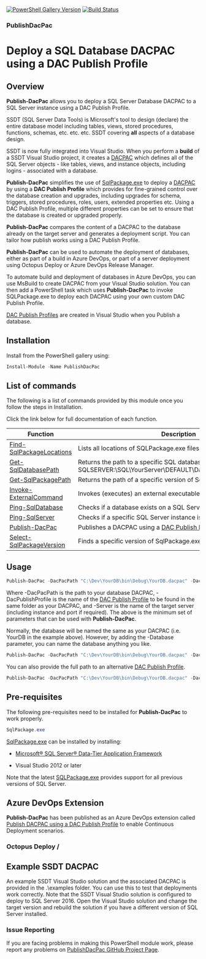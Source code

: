 [![PowerShell Gallery Version](https://img.shields.io/powershellgallery/v/PublishDacPac.svg)](https://www.powershellgallery.com/packages/PublishDacPac)
[![Build Status](https://qatar-re.visualstudio.com/QatarRe.BI/_apis/build/status/Test%20and%20Publish%20Package%20PublishDacPac?branchName=master)](https://qatar-re.visualstudio.com/QatarRe.BI/_build/latest?definitionId=51&branchName=master)

### PublishDacPac

# Deploy a SQL Database DACPAC using a DAC Publish Profile

## Overview

**Publish-DacPac** allows you to deploy a SQL Server Database DACPAC to a SQL Server instance using a DAC Publish Profile.

SSDT (SQL Server Data Tools) is Microsoft's tool to design (declare) the entire database model including tables, views, stored procedures, functions, schemas, etc. etc. etc.  SSDT covering **all** aspects of a database design.

SSDT is now fully integrated into Visual Studio.  When you perform a **build** of a SSDT Visual Studio project, it creates a [DACPAC](https://msdn.microsoft.com/en-IN/library/ee210546.aspx) which defines all of the SQL Server objects - like tables, views, and instance objects, including logins - associated with a database.

**Publish-DacPac** simplifies the use of [SqlPackage.exe](https://docs.microsoft.com/en-us/sql/tools/sqlpackage) to deploy a [DACPAC](https://msdn.microsoft.com/en-IN/library/ee210546.aspx) by using a **DAC Publish Profile** which provides for fine-grained control over the database creation and upgrades, including upgrades for schema, triggers, stored
procedures, roles, users, extended properties etc. Using a DAC Publish Profile, multiple different properties can be set to ensure that the database is created or upgraded properly.

**Publish-DacPac** compares the content of a DACPAC to the database already on the target server and generates a deployment script.  You can tailor how publish works using a DAC Publish Profile.

**Publish-DacPac** can be used to automate the deployment of databases, either as part of a build in Azure DevOps, or part of a server deployment using Octopus Deploy or Azure DevOps Release Manager.

To automate build and deployment of databases in Azure DevOps, you can use MsBuild to create DACPAC from your Visual Studio solution.  You can then add a PowerShell task which uses **Publish-DacPac** to invoke SQLPackage.exe to deploy each DACPAC using your own custom DAC Publish Profile.

[DAC Publish Profiles](https://github.com/DrJohnT/PublishDacPac/wiki/DAC-Publish-Profile) are created in Visual Studio when you Publish a database.

## Installation

Install from the PowerShell gallery using:

~~~~~~~~~~~~~~~~~~~~~~~~~~~~~~~~~~~~~~~~~~~~~~~~~~~~~~~~~~~~~~~~~~~~~ powershell
Install-Module -Name PublishDacPac
~~~~~~~~~~~~~~~~~~~~~~~~~~~~~~~~~~~~~~~~~~~~~~~~~~~~~~~~~~~~~~~~~~~~~~~~~~~~~~~~

## List of commands

The following is a list of commands provided by this module once you
follow the steps in Installation.

Click the link below for full documentation of each function.

| **Function**              | **Description**                                                             |
|--------------------------|-----------------------------------------------------------------------------|
| [Find-SqlPackageLocations](https://github.com/DrJohnT/PublishDacPac/blob/master/docs/Find-SqlPackageLocations.md) | Lists all locations of SQLPackage.exe files on the machine              |
| [Get-SqlDatabasePath](https://github.com/DrJohnT/PublishDacPac/blob/master/docs/Get-SqlDatabasePath.md) | Returns the path to a specific SQL database in the form: SQLSERVER:\SQL\YourServer\DEFAULT\Databases\YourSQLDatabase |
| [Get-SqlPackagePath](https://github.com/DrJohnT/PublishDacPac/blob/master/docs/Get-SqlPackagePath.md) | Returns the path of a specific version of SqlPackage.exe |
| [Invoke-ExternalCommand](https://github.com/DrJohnT/PublishDacPac/blob/master/docs/Invoke-ExternalCommand.md) | Invokes (executes) an external executable via the command-line |
| [Ping-SqlDatabase](https://github.com/DrJohnT/PublishDacPac/blob/master/docs/Ping-SqlDatabase.md) | Checks if a database exists on a SQL Server |
| [Ping-SqlServer](https://github.com/DrJohnT/PublishDacPac/blob/master/docs/Ping-SqlServer.md) | Checks if a specific SQL Server instance is available |
| [Publish-DacPac](https://github.com/DrJohnT/PublishDacPac/blob/master/docs/Publish-DacPac.md) | Publishes a DACPAC using a [DAC Publish Profile](https://github.com/DrJohnT/PublishDacPac/wiki/DAC-Publish-Profile)  |
| [Select-SqlPackageVersion](https://github.com/DrJohnT/PublishDacPac/blob/master/docs/Select-SqlPackageVersion.md) | Finds a specific version of SqlPackage.exe |

## Usage

~~~~~~~~~~~~~~~~~~~~~~~~~~~~~~~~~~~~~~~~~~~~~~~~~~~~~~~~~~~~~~~~~~~~~ powershell
Publish-DacPac -DacPacPath "C:\Dev\YourDB\bin\Debug\YourDB.dacpac" -DacPublishProfile "YourDB.CI.publish.xml" -Server "YourDBServer"
~~~~~~~~~~~~~~~~~~~~~~~~~~~~~~~~~~~~~~~~~~~~~~~~~~~~~~~~~~~~~~~~~~~~~~~~~~~~~~~~

Where -DacPacPath is the path to your database DACPAC, -DacPublishProfile is the name of the [DAC Publish Profile](https://github.com/DrJohnT/PublishDacPac/wiki/DAC-Publish-Profile) to be found in the same folder as your DACPAC, and -Server is the name of the target server (including instance and port if required).  The above is the minimum set of parameters that can be used with **Publish-DacPac**.

Normally, the database will be named the same as your DACPAC (i.e. YourDB in the example above).  However, by adding the -Database parameter, you can name the database anything you like.

~~~~~~~~~~~~~~~~~~~~~~~~~~~~~~~~~~~~~~~~~~~~~~~~~~~~~~~~~~~~~~~~~~~~~ powershell
Publish-DacPac -DacPacPath "C:\Dev\YourDB\bin\Debug\YourDB.dacpac" -DacPublishProfile "YourDB.CI.publish.xml" -Server "YourDBServer" -Database "YourNewNameDB"
~~~~~~~~~~~~~~~~~~~~~~~~~~~~~~~~~~~~~~~~~~~~~~~~~~~~~~~~~~~~~~~~~~~~~~~~~~~~~~~~

You can also provide the full path to an alternative [DAC Publish Profile](https://github.com/DrJohnT/PublishDacPac/wiki/DAC-Publish-Profile).

~~~~~~~~~~~~~~~~~~~~~~~~~~~~~~~~~~~~~~~~~~~~~~~~~~~~~~~~~~~~~~~~~~~~~ powershell
Publish-DacPac -DacPacPath "C:\Dev\YourDB\bin\Debug\YourDB.dacpac" -DacPublishProfile "C:\Dev\YourDB\bin\Debug\YourDB.CI.publish.xml" -Server "YourDBServer"
~~~~~~~~~~~~~~~~~~~~~~~~~~~~~~~~~~~~~~~~~~~~~~~~~~~~~~~~~~~~~~~~~~~~~~~~~~~~~~~~

## Pre-requisites

The following pre-requisites need to be installed for **Publish-DacPac** to work properly.

~~~~~~~~~~~~~~~~~~~~~~~~~~~~~~~~~~~~~~~~~~~~~~~~~~~~~~~~~~~~~~~~~~~~~ powershell
SqlPackage.exe
~~~~~~~~~~~~~~~~~~~~~~~~~~~~~~~~~~~~~~~~~~~~~~~~~~~~~~~~~~~~~~~~~~~~~~~~~~~~~~~~

[SqlPackage.exe](https://docs.microsoft.com/en-us/sql/tools/sqlpackage) can be installed by installing:

* [Microsoft® SQL Server® Data-Tier Application Framework](https://docs.microsoft.com/en-us/sql/tools/sqlpackage-download)

* Visual Studio 2012 or later

Note that the latest [SQLPackage.exe](https://docs.microsoft.com/en-us/sql/tools/sqlpackage-download) provides support for all previous versions of SQL Server.

## Azure DevOps Extension

**Publish-DacPac** has been published as an Azure DevOps extension called [Publish DACPAC using a DAC Publish Profile](https://marketplace.visualstudio.com/items?itemName=DrJohnExtensions.PublishDacPac) to enable Continuous Deployment scenarios.

### Octopus Deploy /

## Example SSDT DACPAC

An example SSDT Visual Studio solution and the associated DACPAC is provided in the .\examples folder.  You can use this to test that deployments work correctly.  Note that the SSDT Visual Studio solution is configured to deploy to SQL Server 2016.  Open the Visual Studio solution and change the target version and rebuild the solution if you have a different version of SQL Server installed.

### Issue Reporting

If you are facing problems in making this PowerShell module work, please report any
problems on [PublishDacPac GitHub Project
Page](https://github.com/DrJohnT/PublishDacPac/issues).
